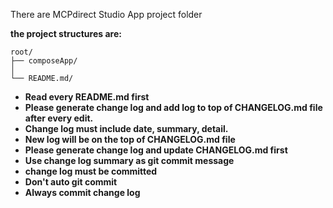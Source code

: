 There are MCPdirect Studio App project folder

**the project structures are:**
```
root/
├── composeApp/
│
└── README.md/
```
- **Read every README.md first**
- **Please generate change log and add log to top of CHANGELOG.md file after every edit.**
- **Change log must include date, summary, detail.**
- **New log will be on the top of CHANGELOG.md file**
- **Please generate change log and update CHANGELOG.md first**
- **Use change log summary as git commit message**
- **change log must be committed**
- **Don't auto git commit**
- **Always commit change log**